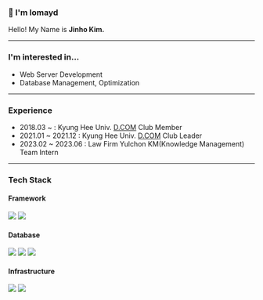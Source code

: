 ### 👋 I'm lomayd
Hello! My Name is **Jinho Kim.**

---

### I'm interested in...
- Web Server Development
- Database Management, Optimization

---

### Experience
- 2018.03 ~ : Kyung Hee Univ. [D.COM](https://github.com/Dcom-KHU) Club Member
- 2021.01 ~ 2021.12 : Kyung Hee Univ. [D.COM](https://github.com/Dcom-KHU) Club Leader
- 2023.02 ~ 2023.06 : Law Firm Yulchon KM(Knowledge Management) Team Intern

---

### Tech Stack

#### Framework
<a><img src="https://img.shields.io/badge/Spring-6DB33F?style=for-the-badge&logo=spring&logoColor=ffffff"></a>
<a><img src="https://img.shields.io/badge/springboot-6DB33F?style=for-the-badge&logo=springboot&logoColor=ffffff"></a>

#### Database
<a><img src="https://img.shields.io/badge/MySQL-4479A1?style=for-the-badge&logo=MySQL&logoColor=ffffff"/></a>
<a><img src="https://img.shields.io/badge/Microsoft%20SQL%20Server-CC2927?style=for-the-badge&logo=microsoft%20sql%20server&logoColor=ffffff"/></a>
<a><img src="https://img.shields.io/badge/MongoDB-6DB33F?style=for-the-badge&logo=MongoDB&logoColor=ffffff"/></a>

#### Infrastructure
<a><img src="https://img.shields.io/badge/Docker-2496ED?style=for-the-badge&logo=Docker&logoColor=ffffff"/></a>
<a><img src="https://img.shields.io/badge/Amazon%20AWS-232F3E?style=for-the-badge&logo=Amazon%20AWS&logoColor=ffffff"/></a>
